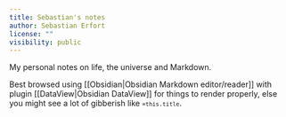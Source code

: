 ```yaml
---
title: Sebastian's notes
author: Sebastian Erfort
license: ""
visibility: public
---
```


My personal notes on life, the universe and Markdown.

Best browsed using [[Obsidian|Obsidian Markdown editor/reader]] with plugin [[DataView|Obsidian DataView]] for things to render properly, else you might see a lot of gibberish like <code>`=this.title`</code>.

